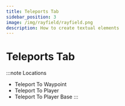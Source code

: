 ```yaml
---
title: Teleports Tab
sidebar_position: 3
image: /img/rayfield/rayfield.png
description: How to create textual elements
---
```


# Teleports Tab

:::note Locations 
- Teleport To Waypoint
- Teleport To Player
- Teleport To Player Base
:::


